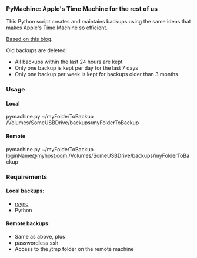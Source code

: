 
[rsync]: http://en.wikipedia.org/wiki/Rsync

### PyMachine: Apple's Time Machine for the rest of us

This Python script creates and maintains backups using the same ideas that makes Apple's Time Machine so efficient.

[Based on this blog](http://blog.interlinked.org/tutorials/rsync_time_machine.html).

Old backups are deleted:
	
- All backups within the last 24 hours are kept
- Only one backup is kept per day for the last 7 days
- Only one backup per week is kept for backups older than 3 months

### Usage

#### Local

pymachine.py ~/myFolderToBackup /Volumes/SomeUSBDrive/backups/myFolderToBackup

#### Remote

pymachine.py ~/myFolderToBackup loginName@myhost.com:/Volumes/SomeUSBDrive/backups/myFolderToBackup

### Requirements

#### Local backups:

- [rsync][Rsync]
- Python

#### Remote backups:

- Same as above, plus
- passwordless ssh
- Access to the /tmp folder on the remote machine